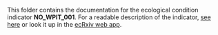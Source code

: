 This folder contains the documentation for the ecological condition indicator **NO_WPIT_001**. 
For a readable description of the indicator, [see here](https://raw.githack.com/NINAnor/ecRxiv/main/indicators/NO_WPIT_001/R/NO_WPIT_001.html) or look it up in the [ecRxiv web app](https://view.nina.no/ecRxiv/).
